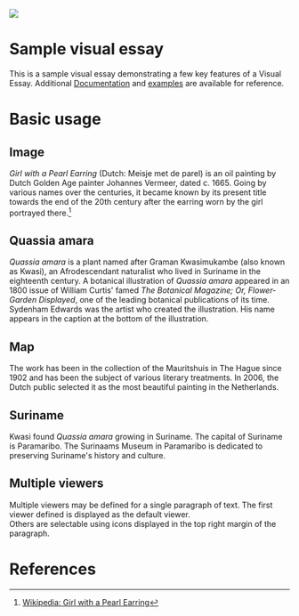<a href="https://www.juncture-digital.org"><img src="https://juncture-digital.github.io/juncture/static/images/ve-button.png"></a>

<param ve-config 
       title="Girl with a Pearl Earring"
       author="JSTOR Labs team"
       banner="https://iiif.juncture-digital.org/banner/?url=https://upload.wikimedia.org/wikipedia/commons/4/47/Bartholomeus_Johannes_van_Hove%2C_Het_Mauritshuis_te_Den_Haag.jpg" 
       layout="vertical">

<!-- Entities discussed throughout the essay are typically defined before the essay text and
     are thus available in all text.  Entity identifiers (QIDs) can be found in either
     Wikipedia or Wikidata (https://www.wikidata.org)> -->
<param ve-entity eid="Q185372"> <!-- Girl with a Pearl Earring painting -->
<param ve-entity eid="Q41264"> <!-- Johannes Vermeer -->
<param ve-entity eid="Q221092"> <!-- Mauritshuis -->
<param ve-entity eid="Q36600"> <!-- The Hague -->

# Sample visual essay

This is a sample visual essay demonstrating a few key features of a Visual Essay. Additional [Documentation](https://github.com/JSTOR-Labs/juncture/wiki) and [examples](https://jstor-labs.github.io/juncture-examples) are available for reference.
<param ve-image 
       manifest="https://iiif.juncture-digital.org/manifest/6dd738aed85597cac540ad31dd5818e86ef7f2918c7b43a9eb3123d5538e6e4c">

# Basic usage

## Image

_Girl with a Pearl Earring_ (Dutch: Meisje met de parel) is an oil painting by Dutch Golden Age painter Johannes Vermeer, 
dated c. 1665. Going by various names over the centuries, it became known by its present title towards the end of the 20th century after the earring worn by the girl portrayed there.[^1]
<param ve-image 
       label="Girl with a Pearl Earring" 
       description="painting by Johannes Vermeer" 
       license="public domain" 
       url="https://upload.wikimedia.org/wikipedia/commons/0/0f/1665_Girl_with_a_Pearl_Earring.jpg">

## Quassia amara

_Quassia amara_ is a plant named after Graman Kwasimukambe (also known as Kwasi), an Afrodescendant naturalist who lived in Suriname in the eighteenth century. A botanical illustration of _Quassia amara_ appeared in an 1800 issue of William Curtis' famed _The Botanical Magazine; Or, Flower-Garden Displayed_, one of the leading botanical publications of its time. Sydenham Edwards was the artist who created the illustration. His name appears in the <span data-mouseover-image-zoomto="202,1764,1600,1447">caption</span> at the bottom of the illustration. 

<param ve-image 
       url="https://www.biodiversitylibrary.org/pageImage/469068"
       label="Quassia amara" 
       description="Botanical illustration from William Curtis' Botanical Magazine"
       license="Public domain"
       fit="contain">

## Map

The work has been in the collection of the Mauritshuis in The Hague since 1902 and has been the subject of various 
literary treatments. In 2006, the Dutch public selected it as the most beautiful painting in the Netherlands.
<param ve-map center="Q36600" zoom="11" prefer-geojson>

## Suriname

Kwasi found _Quassia amara_ growing in Suriname. The capital of Suriname is <span data-mouseover-map-flyto="5.8237, -55.1747, 12">Paramaribo</span>. The Surinaams Museum in Paramaribo is dedicated to preserving Suriname's history and culture.

<param ve-map 
       center="Q730" 
       zoom="7"
       Title="Suriname"
       show-labels>
<param ve-map-marker
       url="https://www.wikidata.org/wiki/Q1960505#/media/File:Fort_Zeelandia.jpg"
       coords="5.8252; -55.149872"
       size="1689, 1143" 
       circle="true">

## Multiple viewers

Multiple viewers may be defined for a single paragraph of text.  The first viewer defined is displayed as the default viewer.  
Others are selectable using icons displayed in the top right margin of the paragraph.
<param ve-image 
       manifest="https://iiif.juncture-digital.org/manifest/6dd738aed85597cac540ad31dd5818e86ef7f2918c7b43a9eb3123d5538e6e4c">
<param ve-map center="Q36600" zoom="11">

# References

[^1]: [Wikipedia: Girl with a Pearl Earring](https://en.wikipedia.org/wiki/Girl_with_a_Pearl_Earring)
